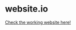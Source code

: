# website.io
[Check the working website here!](https://nikitha-mattupalli.github.io/Covac-Dole-out/)
